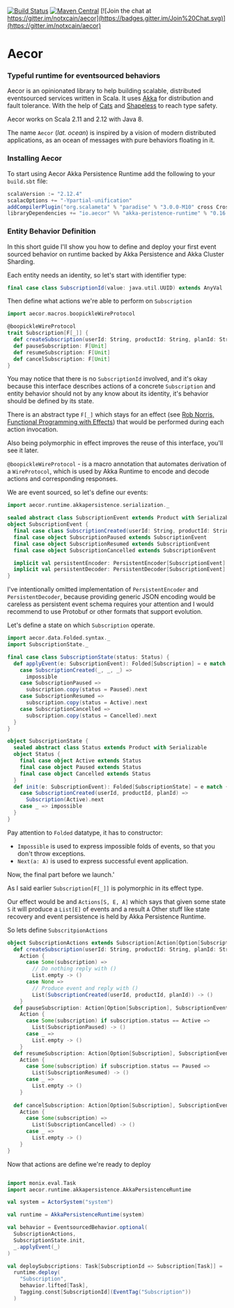 
[![Build Status](https://img.shields.io/travis/notxcain/aecor/master.svg)](https://travis-ci.org/notxcain/aecor)
[![Maven Central](https://img.shields.io/maven-central/v/io.aecor/aecor-core_2.11.svg)](https://github.com/notxcain/aecor)
[![Join the chat at https://gitter.im/notxcain/aecor](https://badges.gitter.im/Join%20Chat.svg)](https://gitter.im/notxcain/aecor)


# Aecor
### Typeful runtime for eventsourced behaviors

Aecor is an opinionated library to help building scalable, distributed eventsourced services written in Scala. It uses [Akka](https://github.com/akka/akka) for distribution and fault tolerance.
With the help of [Cats](https://github.com/typelevel/cats/) and [Shapeless](https://github.com/milessabin/shapeless) to reach type safety.

Aecor works on Scala 2.11 and 2.12 with Java 8.

The name `Aecor` (_lat. ocean_) is inspired by a vision of modern distributed applications, as an ocean of messages with pure behaviors floating in it.
    
### Installing Aecor

To start using Aecor Akka Persistence Runtime add the following to your `build.sbt` file:

```scala
scalaVersion := "2.12.4"
scalacOptions += "-Ypartial-unification"
addCompilerPlugin("org.scalameta" % "paradise" % "3.0.0-M10" cross CrossVersion.full)
libraryDependencies += "io.aecor" %% "akka-peristence-runtime" % "0.16.0-SNAPSHOT"
```

### Entity Behavior Definition

In this short guide I'll show you how to define and deploy your first event sourced behavior on runtime backed by Akka Persistence and Akka Cluster Sharding.

Each entity needs an identity, so let's start with identifier type:

```scala
final case class SubscriptionId(value: java.util.UUID) extends AnyVal
```

Then define what actions we're able to perform on `Subscription`

```scala
import aecor.macros.boopickleWireProtocol

@boopickleWireProtocol
trait Subscription[F[_]] {
  def createSubscription(userId: String, productId: String, planId: String): F[Unit]
  def pauseSubscription: F[Unit]
  def resumeSubscription: F[Unit]
  def cancelSubscription: F[Unit]
}
```

You may notice that there is no `SubscriptionId` involved, and it's okay because this interface describes actions of a concrete `Subscription` and entity behavior should not by any know about its identity, it's behavior should be defined by its state.

There is an abstract type `F[_]` which stays for an effect (see [Rob Norris, Functional Programming with Effects](https://www.youtube.com/watch?v=po3wmq4S15A)) that would be performed during each action invocation.

Also being polymorphic in effect improves the reuse of this interface, you'll see it later.

`@boopickleWireProtocol` - is a macro annotation that automates derivation of a `WireProtocol`, which is used by Akka Runtime to encode and decode actions and corresponding responses.

We are event sourced, so let's define our events:

```scala
import aecor.runtime.akkapersistence.serialization._

sealed abstract class SubscriptionEvent extends Product with Serializable
object SubscriptionEvent {
  final case class SubscriptionCreated(userId: String, productId: String, planId: String) extends SubscriptionEvent
  final case object SubscriptionPaused extends SubscriptionEvent
  final case object SubscriptionResumed extends SubscriptionEvent
  final case object SubscriptionCancelled extends SubscriptionEvent

  implicit val persistentEncoder: PersistentEncoder[SubscriptionEvent] = ???
  implicit val persistentDecoder: PersistentDecoder[SubscriptionEvent] = ???
}
```

I've intentionally omitted implementation of `PersistentEncoder` and `PersistentDecoder`, because providing generic JSON encoding would be careless as persistent event schema requires your attention and I would recommend to use Protobuf or other formats that support evolution.

Let's define a state on which `Subscription` operate.

```scala
import aecor.data.Folded.syntax._
import SubscriptionState._

final case class SubscriptionState(status: Status) {
  def applyEvent(e: SubscriptionEvent): Folded[Subscription] = e match {
    case SubscriptionCreated(_, _, _) =>
      impossible
    case SubscriptionPaused =>
      subscription.copy(status = Paused).next
    case SubscriptionResumed =>
      subscription.copy(status = Active).next
    case SubscriptionCancelled =>
      subscription.copy(status = Cancelled).next
  }
}

object SubscriptionState {
  sealed abstract class Status extends Product with Serializable
  object Status {
    final case object Active extends Status
    final case object Paused extends Status
    final case object Cancelled extends Status
  }
  def init(e: SubscriptionEvent): Folded[SubscriptionState] = e match {
    case SubscriptionCreated(userId, productId, planId) =>
      Subscription(Active).next
    case _ => impossible
  }
}

```

Pay attention to `Folded` datatype, it has to constructor:
- `Impossible` is used to express impossible folds of events, so that you don't throw exceptions.
- `Next(a: A)` is used to express successful event application.


Now, the final part before we launch.'

As I said earlier `Subscription[F[_]]` is polymorphic in its effect type.

Our effect would be and `Actions[S, E, A]` which says that given some state `S` it will produce a `List[E]` of events and a result `A`
Other stuff like state recovery and event persistence is held by Akka Persistence Runtime.

So lets define `SubscritpionActions`

```scala
object SubscriptionActions extends Subscription[Action[Option[Subscription], SubscriptionEvent, ?]] {
  def createSubscription(userId: String, productId: String, planId: String): Action[Option[Subscription], SubscriptionEvent, Unit] = 
    Action {
      case Some(subscription) =>
        // Do nothing reply with ()
        List.empty -> ()
      case None =>
        // Produce event and reply with ()
        List(SubscriptionCreated(userId, productId, planId)) -> ()
    }
  def pauseSubscription: Action[Option[Subscription], SubscriptionEvent, Unit] = 
    Action {
      case Some(subscription) if subscription.status == Active =>
        List(SubscriptionPaused) -> ()
      case _ =>
        List.empty -> ()
    }
  def resumeSubscription: Action[Option[Subscription], SubscriptionEvent, Unit] = 
    Action {
      case Some(subscription) if subscription.status == Paused =>
        List(SubscriptionResumed) -> ()
      case _ =>
        List.empty -> ()
    }
   
  def cancelSubscription: Action[Option[Subscription], SubscriptionEvent, Unit] = 
    Action {
      case Some(subscription) =>
        List(SubscriptionCancelled) -> ()
      case _ =>
        List.empty -> ()
    }
}
```

Now that actions are define we're ready to deploy

```scala

import monix.eval.Task
import aecor.runtime.akkapersistence.AkkaPersistenceRuntime

val system = ActorSystem("system")

val runtime = AkkaPersistenceRuntime(system)

val behavior = EventsourcedBehavior.optional(
  SubscriptionActions,
  SubscriptionState.init,
  _.applyEvent(_)
)

val deploySubscriptions: Task[SubscriptionId => Subscription[Task]] =
  runtime.deploy(
    "Subscription",
    behavior.lifted[Task],
    Tagging.const[SubscriptionId](EventTag("Subscription"))
  )
```
